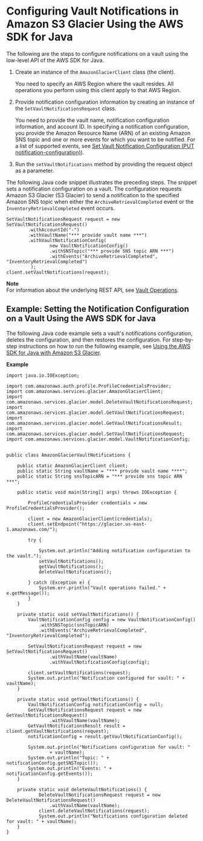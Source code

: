 # Configuring Vault Notifications in Amazon S3 Glacier Using the AWS SDK for Java<a name="configuring-notifications-sdk-java"></a>

The following are the steps to configure notifications on a vault using the low\-level API of the AWS SDK for Java\.

1. Create an instance of the `AmazonGlacierClient` class \(the client\)\. 

   You need to specify an AWS Region where the vault resides\. All operations you perform using this client apply to that AWS Region\. 

1. Provide notification configuration information by creating an instance of the `SetVaultNotificationsRequest` class\.

   You need to provide the vault name, notification configuration information, and account ID\. In specifying a notification configuration, you provide the Amazon Resource Name \(ARN\) of an existing Amazon SNS topic and one or more events for which you want to be notified\. For a list of supported events, see [Set Vault Notification Configuration \(PUT notification\-configuration\)](api-vault-notifications-put.md)\)\.

1. Run the `setVaultNotifications` method by providing the request object as a parameter\. 

The following Java code snippet illustrates the preceding steps\. The snippet sets a notification configuration on a vault\. The configuration requests Amazon S3 Glacier \(S3 Glacier\) to send a notification to the specified Amazon SNS topic when either the `ArchiveRetrievalCompleted` event or the `InventoryRetrievalCompleted` event occurs\.

```
SetVaultNotificationsRequest request = new SetVaultNotificationsRequest()
        .withAccountId("-")
        .withVaultName("*** provide vault name ***")
        .withVaultNotificationConfig(
                new VaultNotificationConfig()
                .withSNSTopic("*** provide SNS topic ARN ***")
                .withEvents("ArchiveRetrievalCompleted", "InventoryRetrievalCompleted")
         );
client.setVaultNotifications(request);
```

**Note**  
For information about the underlying REST API, see [Vault Operations](vault-operations.md)\.

## Example: Setting the Notification Configuration on a Vault Using the AWS SDK for Java<a name="configuring-notifications-sdk-java-example"></a>

The following Java code example sets a vault's notifications configuration, deletes the configuration, and then restores the configuration\. For step\-by\-step instructions on how to run the following example, see [Using the AWS SDK for Java with Amazon S3 Glacier](using-aws-sdk-for-java.md)\. 

**Example**  

```
import java.io.IOException;

import com.amazonaws.auth.profile.ProfileCredentialsProvider;
import com.amazonaws.services.glacier.AmazonGlacierClient;
import com.amazonaws.services.glacier.model.DeleteVaultNotificationsRequest;
import com.amazonaws.services.glacier.model.GetVaultNotificationsRequest;
import com.amazonaws.services.glacier.model.GetVaultNotificationsResult;
import com.amazonaws.services.glacier.model.SetVaultNotificationsRequest;
import com.amazonaws.services.glacier.model.VaultNotificationConfig;


public class AmazonGlacierVaultNotifications {

    public static AmazonGlacierClient client;
    public static String vaultName = "*** provide vault name ****";
    public static String snsTopicARN = "*** provide sns topic ARN ***";

    public static void main(String[] args) throws IOException {

    	ProfileCredentialsProvider credentials = new ProfileCredentialsProvider();

        client = new AmazonGlacierClient(credentials);        
        client.setEndpoint("https://glacier.us-east-1.amazonaws.com/");

        try {

            System.out.println("Adding notification configuration to the vault.");
            setVaultNotifications();
            getVaultNotifications();
            deleteVaultNotifications();
            
        } catch (Exception e) {
            System.err.println("Vault operations failed." + e.getMessage());
        }
    }

    private static void setVaultNotifications() {
        VaultNotificationConfig config = new VaultNotificationConfig()
            .withSNSTopic(snsTopicARN)
            .withEvents("ArchiveRetrievalCompleted", "InventoryRetrievalCompleted");
        
        SetVaultNotificationsRequest request = new SetVaultNotificationsRequest()
                .withVaultName(vaultName)
                .withVaultNotificationConfig(config);
                                
        client.setVaultNotifications(request);
        System.out.println("Notification configured for vault: " + vaultName);
    }

    private static void getVaultNotifications() {
        VaultNotificationConfig notificationConfig = null;
        GetVaultNotificationsRequest request = new GetVaultNotificationsRequest()
                .withVaultName(vaultName);
        GetVaultNotificationsResult result = client.getVaultNotifications(request);
        notificationConfig = result.getVaultNotificationConfig();

        System.out.println("Notifications configuration for vault: "
                + vaultName);
        System.out.println("Topic: " + notificationConfig.getSNSTopic());
        System.out.println("Events: " + notificationConfig.getEvents());
    }

    private static void deleteVaultNotifications() {
            DeleteVaultNotificationsRequest request = new DeleteVaultNotificationsRequest()
                .withVaultName(vaultName);
            client.deleteVaultNotifications(request);
            System.out.println("Notifications configuration deleted for vault: " + vaultName);
    }
}
```